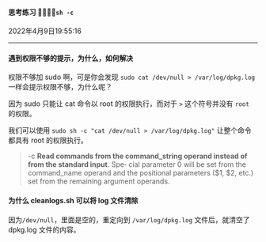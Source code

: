 #### 思考练习  👨‍🏫👨‍🏫`sh -c`

2022年4月9日19:55:16

---

#### 遇到权限不够的提示，为什么，如何解决

权限不够加 sudo 啊，可是你会发现 `sudo cat /dev/null > /var/log/dpkg.log` 一样会提示权限不够，为什么呢？

因为 sudo 只能让 cat 命令以 root 的权限执行，而对于 `>` 这个符号并没有 `root` 的权限。

我们可以使用 `sudo sh -c "cat /dev/null > /var/log/dpkg.log"` 让整个命令都具有 root 的权限执行。

>  -c               **Read commands from the command_string operand instead of from the standard input**.  Spe‐
>                             cial parameter 0 will be set from the command_name operand and the positional parameters
>                             ($1, $2, etc.)  set from the remaining argument operands.

#### 为什么 cleanlogs.sh 可以将 log 文件清除



因为`/dev/null`，里面是空的，重定向到 `/var/log/dpkg.log` 文件后，就清空了 dpkg.log 文件的内容。

